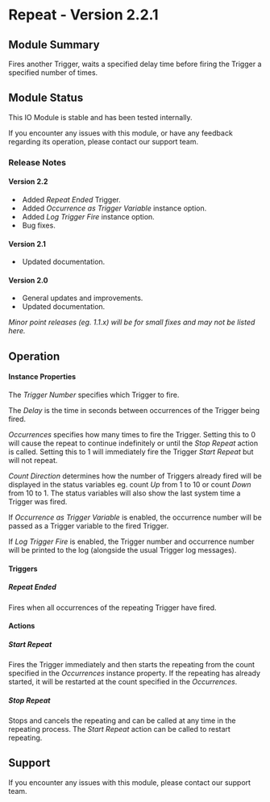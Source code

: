 # Repeat - Version 2.2.1

[//]: # (THIS IS WHAT A COMMENT LOOKS LIKE)

## Module Summary

Fires another Trigger, waits a specified delay time before firing the Trigger a specified number of times.

## Module Status

This IO Module is stable and has been tested internally.

If you encounter any issues with this module, or have any feedback regarding its operation, please contact our support team.

### Release Notes

#### Version 2.2

* &nbsp;Added *Repeat Ended* Trigger.
* &nbsp;Added *Occurrence as Trigger Variable* instance option.
* &nbsp;Added *Log Trigger Fire* instance option.
* &nbsp;Bug fixes.

#### Version 2.1

* &nbsp;Updated documentation.

#### Version 2.0

* &nbsp;General updates and improvements.
* &nbsp;Updated documentation.

*Minor point releases (eg. 1.1.x) will be for small fixes and may not be listed here.*

[//]: # (## Requirements)
[//]: # (Mention any pre-requisites needed before setting up the module in terms of hardware, subscriptions, APIs)

[//]: # (## Configuration)
[//]: # (Mention any setup aspects the user should note that are generally done outside the Designer interface)

## Operation

[//]: # (Give all the operational details linked to using Instance Properties, Triggers, Conditions, Actions, Variables associated with the module's operation)

#### Instance Properties

The *Trigger Number* specifies which Trigger to fire.

The *Delay* is the time in seconds between occurrences of the Trigger being fired.

*Occurrences* specifies how many times to fire the Trigger. Setting this to 0 will cause the repeat to continue indefinitely or until the *Stop Repeat* action is called. Setting this to 1 will immediately fire the Trigger *Start Repeat* but will not repeat.

*Count Direction* determines how the number of Triggers already fired will be displayed in the status variables eg. count *Up* from 1 to 10 or count *Down* from 10 to 1. The status variables will also show the last system time a Trigger was fired.

If *Occurrence as Trigger Variable* is enabled, the occurrence number will be passed as a Trigger variable to the fired Trigger.

If *Log Trigger Fire* is enabled, the Trigger number and occurrence number will be printed to the log (alongside the usual Trigger log messages).

#### Triggers

##### Repeat Ended

Fires when all occurrences of the repeating Trigger have fired.

#### Actions

##### Start Repeat

Fires the Trigger immediately and then starts the repeating from the count specified in the *Occurrences* instance property. If the repeating has already started, it will be restarted at the count specified in the *Occurrences*.

##### Stop Repeat

Stops and cancels the repeating and can be called at any time in the repeating process. The *Start Repeat* action can be called to restart repeating.

## Support

If you encounter any issues with this module, please contact our support team.

[//]: # (### Module Use Example)
[//]: # (If relevant to documentation give examples of module use)

[//]: # (### Further Notes)
[//]: # (Possible location for further notes, may not be used)
